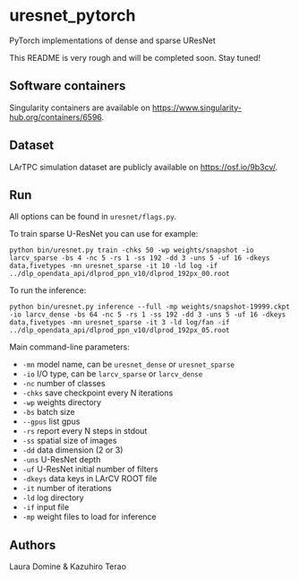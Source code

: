 # uresnet_pytorch
PyTorch implementations of dense and sparse UResNet

This README is very rough and will be completed soon. Stay tuned!

## Software containers
Singularity containers are available on https://www.singularity-hub.org/containers/6596.

## Dataset
LArTPC simulation dataset are publicly available on https://osf.io/9b3cv/.

## Run
All options can be found in `uresnet/flags.py`. 

To train sparse U-ResNet you can use for example:
```
python bin/uresnet.py train -chks 50 -wp weights/snapshot -io larcv_sparse -bs 4 -nc 5 -rs 1 -ss 192 -dd 3 -uns 5 -uf 16 -dkeys data,fivetypes -mn uresnet_sparse -it 10 -ld log -if ../dlp_opendata_api/dlprod_ppn_v10/dlprod_192px_00.root
```

To run the inference:
```
python bin/uresnet.py inference --full -mp weights/snapshot-19999.ckpt -io larcv_dense -bs 64 -nc 5 -rs 1 -ss 192 -dd 3 -uns 5 -uf 16 -dkeys data,fivetypes -mn uresnet_sparse -it 3 -ld log/fan -if ../dlp_opendata_api/dlprod_ppn_v10/dlprod_192px_05.root
```

Main command-line parameters:
* `-mn` model name, can be `uresnet_dense` or `uresnet_sparse`
* `-io` I/O type, can be `larcv_sparse` or `larcv_dense`
* `-nc` number of classes
* `-chks` save checkpoint every N iterations
* `-wp` weights directory
* `-bs` batch size
* `--gpus` list gpus
* `-rs` report every N steps in stdout
* `-ss` spatial size of images
* `-dd` data dimension (2 or 3)
* `-uns` U-ResNet depth
* `-uf` U-ResNet initial number of filters 
* `-dkeys` data keys in LArCV ROOT file
* `-it` number of iterations
* `-ld` log directory
* `-if` input file
* `-mp` weight files to load for inference


## Authors
Laura Domine & Kazuhiro Terao
